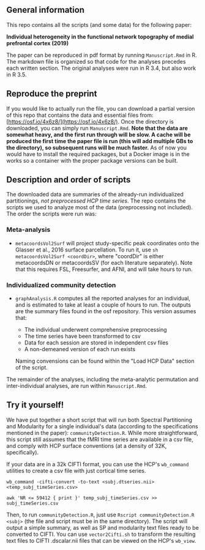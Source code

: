 ## General information
This repo contains all the scripts (and some data) for the following paper: 

**Individual heterogeneity in the functional network topography of medial prefrontal cortex (2019)**

The paper can be reproduced in pdf format by running `Manuscript.Rmd` in R. The markdown file is organized so that code for the analyses precedes each written section. The original analyses were run in R 3.4, but also work in R 3.5.

## Reproduce the preprint
If you would like to actually run the file, you can download a partial version of this repo that contains the data and essential files from: [https://osf.io/4x6z8/](https://osf.io/4x6z8/). Once the directory is downloaded, you can simply run `Manuscript.Rmd`. **Note that the data are somewhat heavy, and the first run through will be slow. A cache will be produced the first time the paper file is run (this will add multiple GBs to the directory), so subsequent runs will be much faster.** As of now you would have to install the required packages, but a Docker image is in the works so a container with the proper package versions can be built.

## Description and order of scripts
The downloaded data are summaries of the already-run individualized partitionings, *not preprocessed HCP time series*. The repo contains the scripts we used to analyze most of the data (preprocessing not included). The order the scripts were run was:

### Meta-analysis

- `metacoordsVol2Surf` will project study-specific peak coordinates onto the Glasser et al., 2016 surface parcellation. To run it, use `sh metacoordsVol2Surf <coordDir>`, where "coordDir" is either metacoordsDN or metacoordsSV (for each literature separately). Note that this requires FSL, Freesurfer, and AFNI, and will take hours to run.

### Individualized community detection

- `graphAnalysis.R` computes all the reported analyses for an individual, and is estimated to take at least a couple of hours to run. The outputs are the summary files found in the osf repository. This version assumes that:

    - The individual underwent comprehensive preprocessing
    - The time series have been transformed to csv
    - Data for each session are stored in independent csv files
    - A non-demeaned version of each run exists

    Naming convensions can be found within the "Load HCP Data" section of the script.

The remainder of the analyses, including the meta-analytic permutation and inter-individual analyses, are run within `Manuscript.Rmd`.

## Try it yourself!

We have put together a short script that will run both Spectral Partitioning and Modularity for a single individual's data (according to the specifications mentioned in the paper): `communityDetection.R`. While more straightforward, this script still assumes that the fMRI time series are available in a csv file, and comply with HCP surface conventions (at a density of 32K, specifically).

If your data are in a 32k CIFTI format, you can use the HCP's `wb_command` utilities to create a csv file with just cortical time series.

```
wb_command -cifti-convert -to-text <subj.dtseries.nii> <temp_subj_timeSeries.csv>

awk 'NR <= 59412 { print }' temp_subj_timeSeries.csv >> subj_timeSeries.csv
```
Then, to run `communityDetection.R`, just use `Rscript communityDetection.R <subj>` (the file and script must be in the same directory). The script will output a simple summary, as well as SP and modularity text files ready to be converted to CIFTI. You can use `vector2Cifti.sh` to transform the resulting text files to CIFTI .dscalar.nii files that can be viewed on the HCP's `wb_view`.